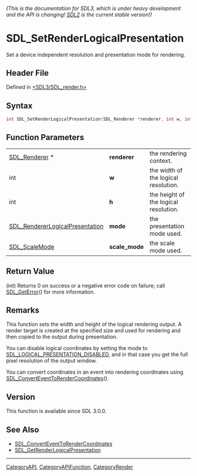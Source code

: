 ###### (This is the documentation for SDL3, which is under heavy development and the API is changing! [SDL2](https://wiki.libsdl.org/SDL2/) is the current stable version!)
# SDL_SetRenderLogicalPresentation

Set a device independent resolution and presentation mode for rendering.

## Header File

Defined in [<SDL3/SDL_render.h>](https://github.com/libsdl-org/SDL/blob/main/include/SDL3/SDL_render.h)

## Syntax

```c
int SDL_SetRenderLogicalPresentation(SDL_Renderer *renderer, int w, int h, SDL_RendererLogicalPresentation mode, SDL_ScaleMode scale_mode);
```

## Function Parameters

|                                                                    |                |                                       |
| ------------------------------------------------------------------ | -------------- | ------------------------------------- |
| [SDL_Renderer](SDL_Renderer) *                                     | **renderer**   | the rendering context.                |
| int                                                                | **w**          | the width of the logical resolution.  |
| int                                                                | **h**          | the height of the logical resolution. |
| [SDL_RendererLogicalPresentation](SDL_RendererLogicalPresentation) | **mode**       | the presentation mode used.           |
| [SDL_ScaleMode](SDL_ScaleMode)                                     | **scale_mode** | the scale mode used.                  |

## Return Value

(int) Returns 0 on success or a negative error code on failure; call
[SDL_GetError](SDL_GetError)() for more information.

## Remarks

This function sets the width and height of the logical rendering output. A
render target is created at the specified size and used for rendering and
then copied to the output during presentation.

You can disable logical coordinates by setting the mode to
[SDL_LOGICAL_PRESENTATION_DISABLED](SDL_LOGICAL_PRESENTATION_DISABLED), and
in that case you get the full pixel resolution of the output window.

You can convert coordinates in an event into rendering coordinates using
[SDL_ConvertEventToRenderCoordinates](SDL_ConvertEventToRenderCoordinates)().

## Version

This function is available since SDL 3.0.0.

## See Also

- [SDL_ConvertEventToRenderCoordinates](SDL_ConvertEventToRenderCoordinates)
- [SDL_GetRenderLogicalPresentation](SDL_GetRenderLogicalPresentation)

----
[CategoryAPI](CategoryAPI), [CategoryAPIFunction](CategoryAPIFunction), [CategoryRender](CategoryRender)

